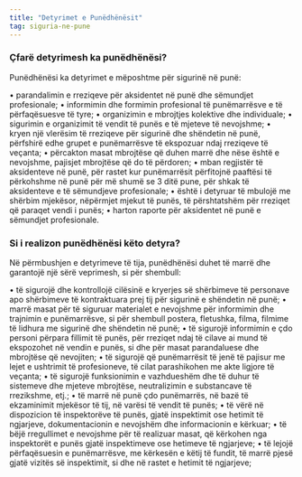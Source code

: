 ```yaml
---
title: "Detyrimet e Punëdhënësit"
tag: siguria-ne-pune
---
```


### Çfarë detyrimesh ka punëdhënësi?


Punëdhënësi ka detyrimet e mëposhtme për sigurinë në punë:

•	parandalimin e rreziqeve për aksidentet në punë dhe sëmundjet profesionale;
•	informimin dhe formimin profesional të punëmarrësve e të përfaqësuesve të tyre;
•	organizimin e mbrojtjes kolektive dhe individuale;
•	sigurimin  e organizimit të vendit të punës e të mjeteve të nevojshme;
•	kryen një vlerësim të rreziqeve për sigurinë dhe shëndetin në punë, përfshirë edhe grupet e punëmarrësve të ekspozuar ndaj rreziqeve të veçanta;
•	përcakton masat mbrojtëse që duhen marrë dhe nëse është e nevojshme, pajisjet mbrojtëse që do të përdoren;
•	mban regjistër të aksidenteve në punë, për rastet kur punëmarrësit përfitojnë paaftësi të përkohshme në punë për më shumë se 3 ditë pune, për shkak të aksidenteve e të sëmundjeve profesionale;
•	është i detyruar të mbulojë me shërbim mjekësor, nëpërmjet mjekut të punës, të përshtatshëm për rreziqet që paraqet vendi i punës;
•	harton raporte për aksidentet në punë e sëmundjet profesionale.

### Si i realizon punëdhënësi këto detyra?

Në përmbushjen e detyrimeve të tija, punëdhënësi duhet të marrë dhe garantojë një sërë veprimesh, si për shembull:

•	të sigurojë dhe kontrollojë cilësinë e kryerjes së shërbimeve të personave apo shërbimeve të kontraktuara prej tij për sigurinë e shëndetin në punë;
•	marrë masat për të siguruar materialet e nevojshme për informimin dhe trajnimin e 
punëmarrësve, si për shembull postera, fletushka, filma, filmime të lidhura me sigurinë dhe shëndetin në punë;
•	të sigurojë informimin e çdo personi përpara fillimit të punës, për rreziqet ndaj të 
cilave ai mund të ekspozohet në vendin e punës, si dhe për masat parandaluese dhe mbrojtëse që nevojiten; 
•	të sigurojë që punëmarrësit të jenë të pajisur me lejet e ushtrimit të profesioneve, të 
cilat parashikohen me akte ligjore të veçanta; 
•	të sigurojë funksionimin e vazhdueshëm dhe të duhur të sistemeve dhe mjeteve 
mbrojtëse, neutralizimin e substancave të rrezikshme, etj.; 
•	të marrë në punë çdo punëmarrës, në bazë të ekzaminimit mjekësor të tij, në varësi 
të vendit të punës; 
•	të vërë në dispozicion të inspektorëve të punës, gjatë inspektimit ose hetimit të 
ngjarjeve, dokumentacionin e nevojshëm dhe informacionin e kërkuar; 
•	të bëjë rregullimet e nevojshme për të realizuar masat, që kërkohen nga inspektorët e 
punës gjatë inspektimeve ose hetimeve të ngjarjeve; 
•	të lejojë përfaqësuesin e punëmarrësve, me kërkesën e këtij të fundit, të marrë pjesë gjatë vizitës së inspektimit, si dhe në rastet e hetimit të ngjarjeve;
